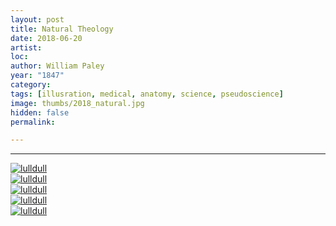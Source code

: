 ```yaml
---
layout: post
title: Natural Theology
date: 2018-06-20
artist: 
loc: 
author: William Paley
year: "1847"
category: 
tags: [illusration, medical, anatomy, science, pseudoscience]
image: thumbs/2018_natural.jpg
hidden: false
permalink:

---
```







---


<div class="post_image">
	<a href="{{ site.baseurl }}/images/posts/2018_natural/001.jpg" target="_blank">
	<img src="{{ site.baseurl }}/images/posts/2018_natural/001.jpg" alt="lulldull"></a>
</div>

<div class="post_image">
	<a href="{{ site.baseurl }}/images/posts/2018_natural/002.jpg" target="_blank">
	<img src="{{ site.baseurl }}/images/posts/2018_natural/002.jpg" alt="lulldull"></a>
</div>

<div class="post_image">
	<a href="{{ site.baseurl }}/images/posts/2018_natural/003.jpg" target="_blank">
	<img src="{{ site.baseurl }}/images/posts/2018_natural/003.jpg" alt="lulldull"></a>
</div>

<div class="post_image">
	<a href="{{ site.baseurl }}/images/posts/2018_natural/004.jpg" target="_blank">
	<img src="{{ site.baseurl }}/images/posts/2018_natural/004.jpg" alt="lulldull"></a>
</div>

<div class="post_image">
	<a href="{{ site.baseurl }}/images/posts/2018_natural/005.jpg" target="_blank">
	<img src="{{ site.baseurl }}/images/posts/2018_natural/005.jpg" alt="lulldull"></a>
</div>